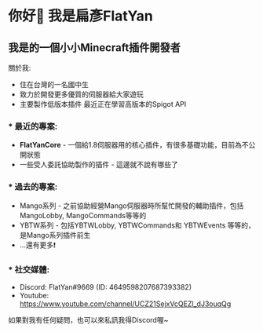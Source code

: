 # 你好👋 我是扁彥FlatYan  
## 我是的一個小小Minecraft插件開發者 
  
關於我:  
 * 住在台灣的一名國中生  
 * 致力於開發更多優質的伺服器給大家遊玩  
 * 主要製作低版本插件 最近正在學習高版本的Spigot API  
  
### * 最近的專案:  
  * **FlatYanCore** - 一個給1.8伺服器用的核心插件，有很多基礎功能，目前為不公開狀態 
  * 一些受人委託協助製作的插件 - 這邊就不說有哪些了 
  
### * 過去的專案:  
  * Mango系列 - 之前協助經營Mango伺服器時所幫忙開發的輔助插件，包括MangoLobby, MangoCommands等等的  
  * YBTW系列 - 包括YBTWLobby, YBTWCommands和 YBTWEvents 等等的，是Mango系列插件前生  
  * ...還有更多❗
  
### * 社交媒體:  
  * Discord: FlatYan#9669 (ID: 4649598207687393382)  
  * Youtube: https://www.youtube.com/channel/UCZ21SejxVcQEZl_dJ3ouqQg  


如果對我有任何疑問，也可以來私訊我得Discord喔~

<!--
**FlatYan/FlatYan** is a ✨ _special_ ✨ repository because its `README.md` (this file) appears on your GitHub profile.

Here are some ideas to get you started:

- 🔭 I’m currently working on ...
- 🌱 I’m currently learning ...
- 👯 I’m looking to collaborate on ...
- 🤔 I’m looking for help with ...
- 💬 Ask me about ...
- 📫 How to reach me: ...
- 😄 Pronouns: ...
- ⚡ Fun fact: ...
-->

